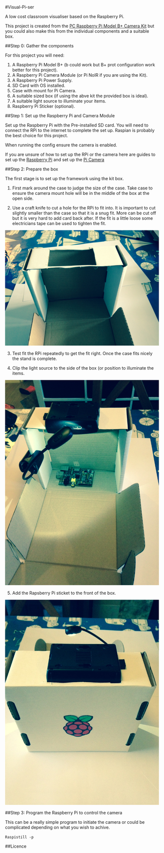 #Visual-Pi-ser

A low cost classroom visualiser based on the Raspberry Pi.

This project is created from the [PC Raspberry Pi Model B+ Camera Kit](http://ucreatekit.co.uk/camera-kit.html) but you could also make this from the individual components and a suitable box.

##Step 0: Gather the components

For this project you will need:
1. A Raspberry Pi Model B+ (b could work but B+ prot configuration work better for this project).
1. A Raspberry Pi Camera Module (or Pi NoIR if you are using the Kit).
1. A Raspberry Pi Power Supply.
1. SD Card with OS installed.
1. Case with mount for Pi Camera.
1. A suitable sized box (if using the abve kit the provided box is ideal).
1. A suitable light source to illuminate your items.
1. Raspberry Pi Sticker (optional).

##Step 1: Set up the Raspberry Pi and Camera Module

Set up the Raspberry Pi with the Pre-installed SD card. You will need to connect the RPi to the internet to complete the set up. Raspian is probably the best choice for this project.

When running the config ensure the camera is enabled. 

If you are unsure of how to set up the RPi or the camera here are guides to set up the [Raspberry Pi](http://raspberrypi.org/.....) and set up the [Pi Camera](Http://raspberrypi.org/....)

##Step 2: Prepare the box

The first stage is to set up the framework using the kit box.

1. First mark around the case to judge the size of the case. Take case to ensure the camera mount hole will be in the middle of the box at the open side.

2. Use a craft knife to cut a hole for the RPi to fit into. It is important to cut slightly smaller than the case so that it is a snug fit. More can be cut off but it is very hard to add card back after. If the fit is a little loose some electricians tape can be used to tighten the fit.

  ![Cutting out](/images/cut.jpg)

3. Test fit the RPi repeatedly to get the fit right. Once the case fits nicely the stand is complete.

4. Clip the light source to the side of the box (or position to illuminate the items.
  
  ![Front on](/images/fronton.jpg)

5. Add the Rapsberry Pi sticket to the front of the box.

  ![Sticker](/images/back.jpg)


##Step 3: Program the Raspberry Pi to control the camera

This can be a really simple program to initiate the camera or could be complicated depending on what you wish to achive.

`Raspistill -p`

##Licence
